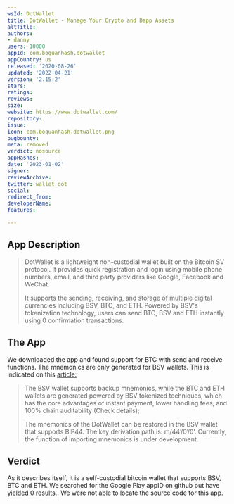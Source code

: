 ```yaml
---
wsId: DotWallet
title: DotWallet - Manage Your Crypto and Dapp Assets
altTitle: 
authors:
- danny
users: 10000
appId: com.boquanhash.dotwallet
appCountry: us
released: '2020-08-26'
updated: '2022-04-21'
version: '2.15.2'
stars: 
ratings: 
reviews: 
size: 
website: https://www.dotwallet.com/
repository: 
issue: 
icon: com.boquanhash.dotwallet.png
bugbounty: 
meta: removed
verdict: nosource
appHashes: 
date: '2023-01-02'
signer: 
reviewArchive: 
twitter: wallet_dot
social: 
redirect_from: 
developerName: 
features: 

---
```


## App Description

> DotWallet is a lightweight non-custodial wallet built on the Bitcoin SV protocol. It provides quick registration and login using mobile phone numbers, email, and third party providers like Google, Facebook and WeChat.
>
> It supports the sending, receiving, and storage of multiple digital currencies including BSV, BTC, and ETH. Powered by BSV's tokenization technology, users can send BTC, BSV and ETH instantly using 0 confirmation transactions.

## The App

We downloaded the app and found support for BTC with send and receive functions. The mnemonics are only generated for BSV wallets. This is indicated on this [article:](https://www.dotwallet.com/en/article/208)

> The BSV wallet supports backup mnemonics, while the BTC and ETH wallets are generated powered by BSV tokenized techniques, which has the core advantages of instant payment, lower handling fees, and 100% chain auditability (Check details);
>
> The mnemonics of the DotWallet can be restored in the BSV wallet that supports BIP44. The key derivation path is: m/44’/0’/0’. Currently, the function of importing mnemonics is under development.

## Verdict

As it describes itself, it is a self-custodial bitcoin wallet that supports BSV, BTC and ETH. We searched for the Google Play appID on github but have [yielded 0 results.](https://github.com/search?q=com.boquanhash.dotwallet). We were not able to locate the source code for this app.
